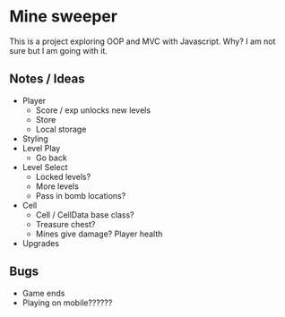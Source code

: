 # Mine sweeper

This is a project exploring OOP and MVC with Javascript. Why? I am not sure but I am going with it.

## Notes / Ideas

- Player
  - Score / exp unlocks new levels
  - Store
  - Local storage
- Styling
- Level Play
  - Go back
- Level Select
  - Locked levels?
  - More levels
  - Pass in bomb locations?
- Cell
  - Cell / CellData base class?
  - Treasure chest?
  - Mines give damage? Player health
- Upgrades

## Bugs

- Game ends
- Playing on mobile??????
